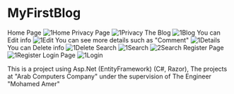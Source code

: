 # MyFirstBlog
Home Page
![1Home](https://user-images.githubusercontent.com/79559477/189508683-ac65268b-b1cf-4629-823d-c6ba10425687.png)
Privacy Page
![1Privacy](https://user-images.githubusercontent.com/79559477/189508685-dc494a9e-4979-4bb4-af83-dae5f3e916e5.png)
The Blog
![1Blog](https://user-images.githubusercontent.com/79559477/189508678-c28190f5-b648-4737-836d-a019b0512814.png)
You can Edit info
![1Edit](https://user-images.githubusercontent.com/79559477/189508682-3b70229e-6877-4b7b-a54b-1b35ab0299c8.png)
You can see more details such as "Comment"
![1Details](https://user-images.githubusercontent.com/79559477/189508681-43393834-3364-476d-8932-bc1ca5ef41ec.png)
You can Delete info
![1Delete](https://user-images.githubusercontent.com/79559477/189508679-292ff6dd-4d31-4d6a-aeda-ce3380e7b4da.png)
Search
![1Search](https://user-images.githubusercontent.com/79559477/189508688-b46a0090-9415-4f62-b39d-c5152fc36af9.png)
![2Search](https://user-images.githubusercontent.com/79559477/189508689-91b56a1f-6326-4885-ac0d-fcf3d5be663b.png)
Register Page
![1Register](https://user-images.githubusercontent.com/79559477/189508687-1f86b673-1ffb-4ea0-8c1d-2e9f370f1a20.png)
Login Page
![1Login](https://user-images.githubusercontent.com/79559477/189508684-03142d58-f6ba-418a-ada3-346193ee24f6.png)

This is a project using Asp.Net (EntityFramework) (C#, Razor), 
The projects at "Arab Computers Company" under the supervision of The Engineer "Mohamed Amer" 
